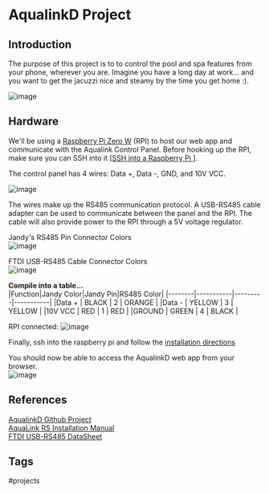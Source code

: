 # AqualinkD Project

## Introduction
The purpose of this project is to to control the pool and spa features from your phone, wherever you are. Imagine you have a long day at work... and you want to get the jacuzzi nice and steamy by the time you get home :).

![image](./Sat_Sep_23_07:22:02_PM_PDT_2023.png)

## Hardware
We'll be using a [Raspberry Pi Zero W](https://www.raspberrypi.com/products/raspberry-pi-zero-2-w/) (RPI) to host our web app and communicate with the Aqualink Control Panel. Before hooking up the RPI, make sure you can SSH into it [[SSH into a Raspberry Pi ](../202206170251)].   

The control panel has 4 wires: Data +, Data -, GND, and 10V VCC.

![image](./Sat_Sep_23_07:22:36_PM_PDT_2023.png)

The wires make up the RS485 communication protocol. A USB-RS485 cable adapter can be used to communicate between the panel and the RPI. The cable will also provide power to the RPI through a 5V voltage regulator.   

Jandy's RS485 Pin Connector Colors  
![image](./Sat_Sep__9_11:52:41_AM_PDT_2023.png)

FTDI USB-RS485 Cable Connector Colors  
![image](./Sat_Sep__9_11:55:02_AM_PDT_2023.png)

**Compile into a table...**  
|Function|Jandy Color|Jandy Pin|RS485 Color|
|--------|-----------|---------|-----------|
|Data +  | BLACK     | 2       | ORANGE    |
|Data -  | YELLOW    | 3       | YELLOW    |
|10V VCC | RED       | 1       | RED       |
|GROUND  | GREEN     | 4       | BLACK     |

RPI connected:
![image](./Sat_Sep_23_07:23:07_PM_PDT_2023.png)

Finally, ssh into the raspberry pi and follow the [installation directions](https://github.com/sfeakes/AqualinkD)  

You should now be able to access the AqualinkD web app from your browser.  
![image](https://www.eliotkhachi.dev/resources/zettel-images/Sat_Feb_17_10:08:51_PM_PST_2024.png)

## References
[AqualinkD Github Project](https://github.com/sfeakes/AqualinkD)  
[AquaLink RS Installation Manual](https://cdn.fluidrausa.com/-/media/zodiac/global/downloads/0748-91071/6594.pdf?rev=8ef7e65bffb247efb962fe23e434b87e)  
[FTDI USB-RS485 DataSheet](https://ftdichip.com/wp-content/uploads/2023/07/DS_USB_RS485_CABLES.pdf)  

## Tags
#projects
